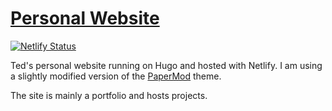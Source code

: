 # [Personal Website](https://tedpinkerton.ca/)

[![Netlify Status](https://api.netlify.com/api/v1/badges/00dd0e00-2cb7-4d15-8d89-33fc24188ae8/deploy-status)](https://app.netlify.com/sites/tedpinkerton/deploys)

Ted's personal website running on Hugo and hosted with Netlify. I am using a slightly modified version of the [PaperMod](https://adityatelange.github.io/hugo-PaperMod/) theme.

The site is mainly a portfolio and hosts projects.
